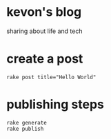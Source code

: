 # kevon's blog

sharing about life and tech

# create a post
	rake post title="Hello World"

# publishing steps
	rake generate
	rake publish